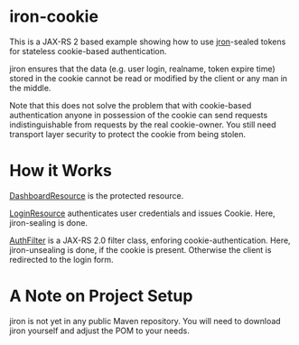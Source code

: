 iron-cookie
===========

This is a JAX-RS 2 based example showing how to use [jron](https://github.com/algermissen/jiron)-sealed
tokens for stateless cookie-based authentication.

jiron ensures that the data (e.g. user login, realname, token expire time) stored in the cookie
cannot be read or modified by the client or any man in the middle.

Note that this does not solve the problem that with cookie-based authentication anyone
in possession of the cookie can send requests indistinguishable from requests by
the real cookie-owner. You still need transport layer security to protect the cookie from
being stolen.

How it Works
============

[DashboardResource](https://github.com/algermissen/iron-cookie/blob/master/src/main/java/net/jalg/ironcookie/DashboardResource.java) is the protected resource.

[LoginResource](https://github.com/algermissen/iron-cookie/blob/master/src/main/java/net/jalg/ironcookie/LoginResource.java) authenticates user credentials and issues Cookie. Here, jiron-sealing is done.
  
[AuthFilter](https://github.com/algermissen/iron-cookie/blob/master/src/main/java/net/jalg/ironcookie/AuthFilter.java) is a JAX-RS 2.0 filter class, enforing cookie-authentication. Here, jiron-unsealing is done, if the cookie
is present. Otherwise the client is redirected to the login form.

A Note on Project Setup
=======================

jiron is not yet in any public Maven repository. You will need to download jiron yourself and adjust the POM
to your needs.

